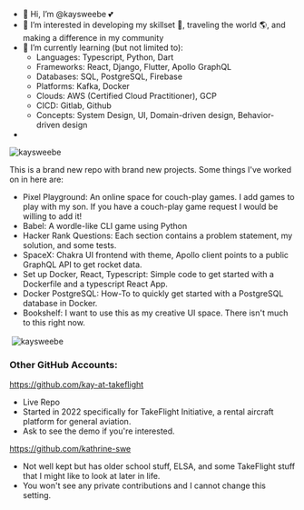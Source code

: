 - 👋 Hi, I’m @kaysweebe 💕
- 👀 I’m interested in developing my skillset 💪, traveling the world 🌎, and making a difference in my community
- 🌱 I’m currently learning (but not limited to):
  - Languages: Typescript, Python, Dart
  - Frameworks: React, Django, Flutter, Apollo GraphQL
  - Databases: SQL, PostgreSQL, Firebase
  - Platforms: Kafka, Docker
  - Clouds: AWS (Certified Cloud Practitioner), GCP
  - CICD: Gitlab, Github
  - Concepts: System Design, UI, Domain-driven design, Behavior-driven design
- 

<p><img align="center" src="https://github-readme-stats.vercel.app/api/top-langs?username=kaysweebe&show_icons=true&locale=en&layout=compact" alt="kaysweebe" /></p>

This is a brand new repo with brand new projects. Some things I've worked on in here are:
- Pixel Playground: An online space for couch-play games. I add games to play with my son. If you have a couch-play game request I would be willing to add it!
- Babel: A wordle-like CLI game using Python
- Hacker Rank Questions: Each section contains a problem statement, my solution, and some tests.
- SpaceX: Chakra UI frontend with theme, Apollo client points to a public GraphQL API to get rocket data.
- Set up Docker, React, Typescript: Simple code to get started with a Dockerfile and a typescript React App.
- Docker PostgreSQL: How-To to quickly get started with a PostgreSQL database in Docker.
- Bookshelf: I want to use this as my creative UI space. There isn't much to this right now. 

<p>&nbsp;<img align="center" src="https://github-readme-stats.vercel.app/api?username=kaysweebe&show_icons=true&locale=en" alt="kaysweebe" /></p>

### Other GitHub Accounts:

https://github.com/kay-at-takeflight
- Live Repo
- Started in 2022 specifically for TakeFlight Initiative, a rental aircraft platform for general aviation.
- Ask to see the demo if you're interested.

https://github.com/kathrine-swe
- Not well kept but has older school stuff, ELSA, and some TakeFlight stuff that I might like to look at later in life.
- You won't see any private contributions and I cannot change this setting.

<!---
kaysweebe/kaysweebe is a ✨ special ✨ repository because its `README.md` (this file) appears on your GitHub profile.
You can click the Preview link to take a look at your changes.
--->
